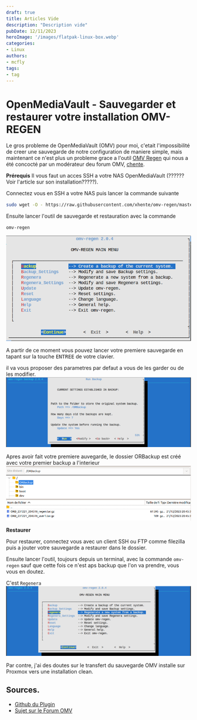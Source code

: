 ```yaml
---
draft: true
title: Articles Vide
description: "Description vide"
pubDate: 12/11/2023
heroImage: '/images/flatpak-linux-box.webp'
categories: 
- Linux
authors: 
- mcfly
tags:
- tag
---
```


# OpenMediaVault - Sauvegarder et restaurer votre installation OMV-REGEN


Le gros probleme de OpenMediaVault (OMV) pour moi, c'etait l'impossibilité de creer une sauvegarde de notre configuration de maniere simple, mais maintenant ce n'est plus un probleme grace a l'outil [OMV Regen]() qui nous a été concocté par un modérateur deu forum OMV, [chente](https://forum.openmediavault.org/wsc/index.php?user/35013-chente/).

**Prérequis**
Il vous faut un acces SSH a votre NAS OpenMediaVault (??????Voir l'article sur son installation?????).

Connectez vous en SSH a votre NAS puis lancer la commande suivante 
```bash
sudo wget -O - https://raw.githubusercontent.com/xhente/omv-regen/master/omv-regen.sh | sudo bash
```

Ensuite lancer l'outil de sauvegarde et restauration avec la commande 

```bash
omv-regen
```
![Interface de omv-regen](./img/omv-regen.png)

A partir de ce moment vous pouvez lancer votre premiere sauvegarde en tapant sur la touche <span><kbd>ENTREE</kbd></span> de votre clavier.

il va vous proposer des parametres par defaut a vous de les garder ou de les modifier.
![Interface OMV-regen Backup](./img/omv-regen_backup.png)

Apres avoir fait votre premiere auvegarde, le dossier ORBackup est créé avec votre premier backup a l'interieur 
![Dossier de sauvegarde ORBackup](./img/orbackup_folder.png)

**Restaurer**

Pour restaurer, connectez vous avec un client SSH ou FTP comme filezilla puis a jouter votre sauvegarde a restaurer dans le dossier.

Ensuite lancer l'outil, toujours depuis un terminal, avec la commande `omv-regen` sauf que cette fois ce n'est aps backup que l'on va prendre, vous vous en doutez.

C'est `Regenera` 
![Interface de restauration de OMV-Regen](./img/omv-regen_restore.png)

Par contre, j'ai des doutes sur le transfert du sauvegarde OMV installe sur Proxmox vers une installation clean.
## Sources.
* [Github du Plugin](https://github.com/xhente/omv-regen/blob/master/README.md)
* [Sujet sur le Forum OMV](https://forum.openmediavault.org/index.php?thread/47589-how-to-migrate-restore-omv-settings-to-another-system-with-omv-regen/)

